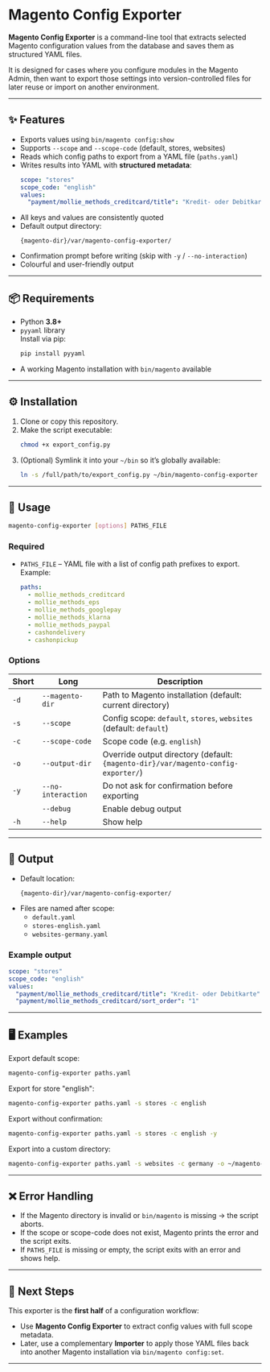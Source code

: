 # Magento Config Exporter

**Magento Config Exporter** is a command-line tool that extracts selected Magento configuration values from the database and saves them as structured YAML files.

It is designed for cases where you configure modules in the Magento Admin, then want to export those settings into version-controlled files for later reuse or import on another environment.

---

## ✨ Features

- Exports values using `bin/magento config:show`
- Supports `--scope` and `--scope-code` (default, stores, websites)
- Reads which config paths to export from a YAML file (`paths.yaml`)
- Writes results into YAML with **structured metadata**:
  ```yaml
  scope: "stores"
  scope_code: "english"
  values:
    "payment/mollie_methods_creditcard/title": "Kredit- oder Debitkarte"
  ```
- All keys and values are consistently quoted
- Default output directory:
  ```
  {magento-dir}/var/magento-config-exporter/
  ```
- Confirmation prompt before writing (skip with `-y` / `--no-interaction`)
- Colourful and user-friendly output

---

## 📦 Requirements

- Python **3.8+**
- `pyyaml` library\
  Install via pip:
  ```bash
  pip install pyyaml
  ```
- A working Magento installation with `bin/magento` available

---

## ⚙️ Installation

1. Clone or copy this repository.
2. Make the script executable:
   ```bash
   chmod +x export_config.py
   ```
3. (Optional) Symlink it into your `~/bin` so it’s globally available:
   ```bash
   ln -s /full/path/to/export_config.py ~/bin/magento-config-exporter
   ```

---

## 🚀 Usage

```bash
magento-config-exporter [options] PATHS_FILE
```

### Required

- `PATHS_FILE` – YAML file with a list of config path prefixes to export.\
  Example:
  ```yaml
  paths:
    - mollie_methods_creditcard
    - mollie_methods_eps
    - mollie_methods_googlepay
    - mollie_methods_klarna
    - mollie_methods_paypal
    - cashondelivery
    - cashonpickup
  ```

### Options

| Short | Long               | Description                                                                       |
| ----- | ------------------ | --------------------------------------------------------------------------------- |
| `-d`  | `--magento-dir`    | Path to Magento installation (default: current directory)                         |
| `-s`  | `--scope`          | Config scope: `default`, `stores`, `websites` (default: `default`)                |
| `-c`  | `--scope-code`     | Scope code (e.g. `english`)                                                       |
| `-o`  | `--output-dir`     | Override output directory (default: `{magento-dir}/var/magento-config-exporter/`) |
| `-y`  | `--no-interaction` | Do not ask for confirmation before exporting                                      |
|       | `--debug`          | Enable debug output                                                               |
| `-h`  | `--help`           | Show help                                                                         |

---

## 📂 Output

- Default location:
  ```
  {magento-dir}/var/magento-config-exporter/
  ```
- Files are named after scope:
  - `default.yaml`
  - `stores-english.yaml`
  - `websites-germany.yaml`

### Example output

```yaml
scope: "stores"
scope_code: "english"
values:
  "payment/mollie_methods_creditcard/title": "Kredit- oder Debitkarte"
  "payment/mollie_methods_creditcard/sort_order": "1"
```

---

## 🖥️ Examples

Export default scope:

```bash
magento-config-exporter paths.yaml
```

Export for store "english":

```bash
magento-config-exporter paths.yaml -s stores -c english
```

Export without confirmation:

```bash
magento-config-exporter paths.yaml -s stores -c english -y
```

Export into a custom directory:

```bash
magento-config-exporter paths.yaml -s websites -c germany -o ~/magento-configs
```

---

## ❌ Error Handling

- If the Magento directory is invalid or `bin/magento` is missing → the script aborts.
- If the scope or scope-code does not exist, Magento prints the error and the script exits.
- If `PATHS_FILE` is missing or empty, the script exits with an error and shows help.

---

## 🔮 Next Steps

This exporter is the **first half** of a configuration workflow:

- Use **Magento Config Exporter** to extract config values with full scope metadata.
- Later, use a complementary **Importer** to apply those YAML files back into another Magento installation via `bin/magento config:set`.

---

